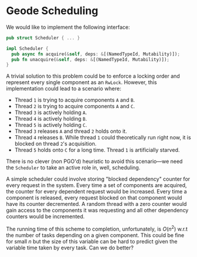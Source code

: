 # Geode Scheduling

We would like to implement the following interface:

```rust
pub struct Scheduler { ... }

impl Scheduler {
  pub async fn acquire(&self, deps: &[(NamedTypeId, Mutability)]);
  pub fn unacquire(&self, deps: &[(NamedTypeId, Mutability)]);
}
```

A trivial solution to this problem could be to enforce a locking order and represent every single component as an `RwLock`. However, this implementation could lead to a scenario where:

- Thread `1` is trying to acquire components `A` and `B`.
- Thread `2` is trying to acquire components `A` and `C`.
- Thread `3` is actively holding `A`.
- Thread `4` is actively holding `B`.
- Thread `5` is actively holding `C`.
- Thread `3` releases `A` and thread `2` holds onto it.
- Thread `4` releases `B`. While thread `1` could theoretically run right now, it is blocked on thread `2`'s acquisition.
- Thread `5` holds onto `C` for a long time. Thread `1` is artificially starved.

There is no clever (non PGO'd) heuristic to avoid this scenario—we need the `Scheduler` to take an active role in, well, scheduling.

A simple scheduler could involve storing "blocked dependency" counter for every request in the system. Every time a set of components are acquired, the counter for every dependent request would be increased. Every time a component is released, every request blocked on that component would have its counter decremented. A random thread with a zero counter would gain access to the components it was requesting and all other dependency counters would be incremented.

The running time of this scheme to completion, unfortunately, is $O(n^2)$ w.r.t the number of tasks depending on a given component. This could be fine for small $n$ but the size of this variable can be hard to predict given the variable time taken by every task. Can we do better?
